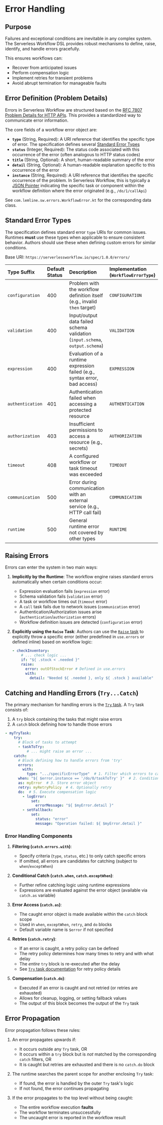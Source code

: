 
<!-- Exemples are valided -->

# Error Handling

## Purpose

Failures and exceptional conditions are inevitable in any complex system. The Serverless Workflow DSL provides robust mechanisms to define, raise, identify, and handle errors gracefully.

This ensures workflows can:

* Recover from anticipated issues
* Perform compensation logic
* Implement retries for transient problems
* Avoid abrupt termination for manageable faults

## Error Definition (Problem Details)

Errors in Serverless Workflow are structured based on
the [RFC 7807 Problem Details for HTTP APIs](https://datatracker.ietf.org/doc/html/rfc7807). This provides a
standardized way to communicate error information.

The core fields of a workflow error object are:

* **`type`** (String, Required): A URI reference that identifies the specific type of error. The specification defines
  several [Standard Error Types](#standard-error-types)
* **`status`** (Integer, Required): The status code associated with this occurrence of the error (often analogous to
  HTTP status codes)
* **`title`** (String, Optional): A short, human-readable summary of the error
* **`detail`** (String, Optional): A human-readable explanation specific to this occurrence of the error
* **`instance`** (String, Required): A URI reference that identifies the specific occurrence of the problem. In
  Serverless Workflow, this is typically a [JSON Pointer](https://datatracker.ietf.org/doc/html/rfc6901) indicating the
  specific task or component within the workflow definition where the error originated (e.g., `/do/1/callApi`)

See `com.lemline.sw.errors.WorkflowError.kt` for the corresponding data class.

## Standard Error Types

The specification defines standard error `type` URIs for common issues. Runtimes **must** use these types when
applicable to ensure consistent behavior. Authors should use these when defining custom errors for similar conditions.

Base URI: `https://serverlessworkflow.io/spec/1.0.0/errors/`

| Type Suffix      | Default Status | Description                                                                 | Implementation (`WorkflowErrorType`) |
| :--------------- | :------------- | :-------------------------------------------------------------------------- | :----------------------------------- |
| `configuration`  | 400            | Problem with the workflow definition itself (e.g., invalid `then` target)    | `CONFIGURATION`                      |
| `validation`     | 400            | Input/output data failed schema validation (`input.schema`, `output.schema`) | `VALIDATION`                         |
| `expression`     | 400            | Evaluation of a runtime expression failed (e.g., syntax error, bad access)   | `EXPRESSION`                         |
| `authentication` | 401            | Authentication failed when accessing a protected resource                    | `AUTHENTICATION`                     |
| `authorization`  | 403            | Insufficient permissions to access a resource (e.g., secrets)                | `AUTHORIZATION`                      |
| `timeout`        | 408            | A configured workflow or task timeout was exceeded                           | `TIMEOUT`                            |
| `communication`  | 500            | Error during communication with an external service (e.g., HTTP call fail)   | `COMMUNICATION`                      |
| `runtime`        | 500            | General runtime error not covered by other types                            | `RUNTIME`                            |

## Raising Errors

Errors can enter the system in two main ways:

1. **Implicitly by the Runtime**: The workflow engine raises standard errors automatically when certain conditions
   occur:
    * Expression evaluation fails (`expression` error)
    * Schema validation fails (`validation` error)
    * A task or workflow times out (`timeout` error)
    * A `call` task fails due to network issues (`communication` error)
    * Authentication/Authorization issues arise (`authentication`/`authorization` errors)
    * Workflow definition issues are detected (`configuration` error)

2. **Explicitly using the `Raise` Task**: Authors can use the [`Raise` task](dsl-task-raise.md) to explicitly throw a
   specific error (either predefined in `use.errors` or defined inline) based on workflow logic:
   ```yaml
   - checkInventory:
       # ... check logic ...
       if: "${ .stock < .needed }"
       raise:
         error: outOfStockError # Defined in use.errors
         with:
           detail: "Needed ${ .needed }, only ${ .stock } available"
   ```

## Catching and Handling Errors (`Try...Catch`)

The primary mechanism for handling errors is the [`Try` task](dsl-task-try.md). A `Try` task consists of:

1. A `try` block containing the tasks that might raise errors
2. A `catch` block defining how to handle those errors

```yaml
- myTryTask:
    try:
      # Block of tasks to attempt
      - taskToTry:
          # ... might raise an error ...
    catch:
      # Block defining how to handle errors from 'try'
      errors: 
        with: 
          type: ".../specificErrorType"  # 1. Filter which errors to catch
      when: "${ $error.instance == '/do/0/taskToTry' }"  # 2. Conditional catch
      as: myError  # 3. Store error object
      retry: myRetryPolicy  # 4. Optionally retry
      do:  # 5. Execute compensation logic
        - logError:
            set:
              errorMessage: "${ $myError.detail }"
        - setFallback:
            set:
              status: "error"
              message: "Operation failed: ${ $myError.detail }"
```

### Error Handling Components

1. **Filtering (`catch.errors.with`)**:
   * Specify criteria (`type`, `status`, etc.) to only catch specific errors
   * If omitted, all errors are candidates for catching (subject to `when`/`exceptWhen`)

2. **Conditional Catch (`catch.when`, `catch.exceptWhen`)**:
   * Further refine catching logic using runtime expressions
   * Expressions are evaluated against the error object (available via `catch.as` variable)

3. **Error Access (`catch.as`)**:
   * The caught error object is made available within the `catch` block scope
   * Used in `when`, `exceptWhen`, `retry`, and `do` blocks
   * Default variable name is `$error` if not specified

4. **Retries (`catch.retry`)**:
   * If an error is caught, a retry policy can be defined
   * The retry policy determines how many times to retry and with what delay
   * The *entire* `try` block is re-executed after the delay
   * See [`Try` task documentation](dsl-task-try.md) for retry policy details

5. **Compensation (`catch.do`)**:
   * Executed if an error is caught and not retried (or retries are exhausted)
   * Allows for cleanup, logging, or setting fallback values
   * The output of this block becomes the output of the `Try` task

## Error Propagation

Error propagation follows these rules:

1. An error propagates upwards if:
   * It occurs outside any `Try` task, OR
   * It occurs within a `try` block but is *not* matched by the corresponding `catch` filters, OR
   * It is caught but retries are exhausted and there is no `catch.do` block

2. The runtime searches the parent scope for another enclosing `Try` task:
   * If found, the error is handled by the outer `Try` task's logic
   * If not found, the error continues propagating

3. If the error propagates to the top level without being caught:
   * The entire workflow execution **faults**
   * The workflow terminates unsuccessfully
   * The uncaught error is reported in the workflow result 